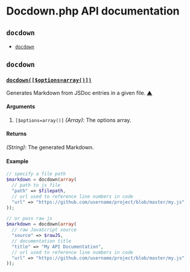 # Docdown.php API documentation

<!-- div -->


<!-- div -->

## `docdown`
* [`docdown`](#docdown)

<!-- /div -->


<!-- /div -->


<!-- div -->


<!-- div -->

## `docdown`

<!-- div -->

### <a id="docdown" href="https://github.com/jdalton/docdown/blob/master/docdown.php#L34" title="View in source">`docdown([$options=array()])`</a>
Generates Markdown from JSDoc entries in a given file.
[&#9650;][1]

#### Arguments
1. `[$options=array()]` *(Array)*: The options array.

#### Returns
*(String)*: The generated Markdown.

#### Example
~~~ php
// specify a file path
$markdown = docdown(array(
  // path to js file
  "path" => $filepath,
  // url used to reference line numbers in code
  "url" => "https://github.com/username/project/blob/master/my.js"
));

// or pass raw js
$markdown = docdown(array(
  // raw JavaScript source
  "source" => $rawJS,
  // documentation title
  "title" => "My API Documentation",
  // url used to reference line numbers in code
  "url" => "https://github.com/username/project/blob/master/my.js"
));
~~~

<!-- /div -->


<!-- /div -->


<!-- /div -->


  [1]: #readme "Jump back to the TOC."